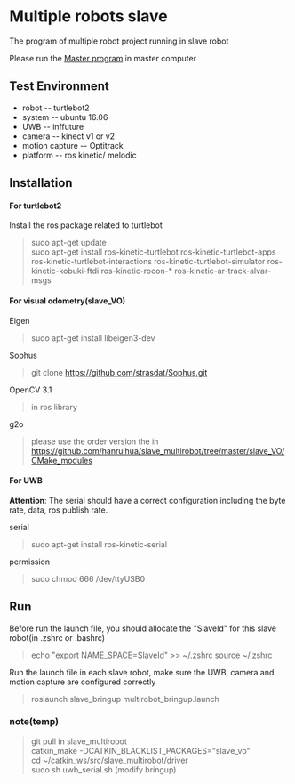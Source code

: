 # Multiple robots slave
The program of multiple robot project running in slave robot 

Please run the [Master program](https://github.com/hanruihua/master_multirobot) in master computer 

## Test Environment

- robot -- turtlebot2
- system -- ubuntu 16.06 
- UWB -- inffuture
- camera -- kinect v1 or v2
- motion capture -- Optitrack
- platform -- ros kinetic/ melodic

## Installation

#### For turtlebot2
Install the ros package related to turtlebot
> sudo apt-get update  
> sudo apt-get install ros-kinetic-turtlebot ros-kinetic-turtlebot-apps ros-kinetic-turtlebot-interactions ros-kinetic-turtlebot-simulator ros-kinetic-kobuki-ftdi ros-kinetic-rocon-* ros-kinetic-ar-track-alvar-msgs  

#### For visual odometry(slave_VO)

Eigen
 > sudo apt-get install libeigen3-dev

Sophus
 > git clone https://github.com/strasdat/Sophus.git

OpenCV 3.1
 > in ros library
 
 g2o
 > please use the order version the in https://github.com/hanruihua/slave_multirobot/tree/master/slave_VO/CMake_modules
 
#### For UWB
**Attention**: The serial should have a correct configuration including the byte rate, data, ros publish rate.

serial
> sudo apt-get install ros-kinetic-serial

permission
> sudo chmod 666 /dev/ttyUSB0

## Run
Before run the launch file, you should allocate the "SlaveId" for this slave robot(in .zshrc or .bashrc)
> echo "export NAME_SPACE=SlaveId" >> ~/.zshrc
> source ~/.zshrc 

Run the launch file in each slave robot, make sure the UWB, camera and motion capture are configured correctly

> roslaunch slave_bringup multirobot_bringup.launch

### note(temp)
> git pull in slave_multirobot  
> catkin_make -DCATKIN_BLACKLIST_PACKAGES="slave_vo"  
> cd ~/catkin_ws/src/slave_multirobot/driver  
> sudo sh uwb_serial.sh  (modify bringup)  
 

















